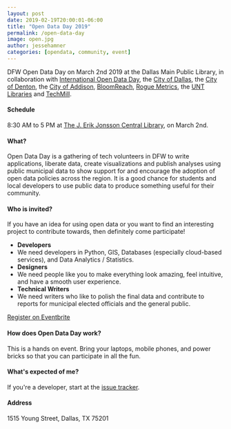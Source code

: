 ```yaml
---
layout: post
date: 2019-02-19T20:00:01-06:00
title: "Open Data Day 2019"
permalink: /open-data-day
image: open.jpg
author: jessehamner
categories: [opendata, community, event]
---
```

DFW Open Data Day on March 2nd 2019 at the Dallas Main Public Library, in collaboration with [International Open Data Day](http://opendataday.org/), the [City of Dallas](https://dallascityhall.com/Pages/default.aspx), the [City of Denton](https://www.cityofdenton.com/), the [City of Addison](https://addisontexas.net/), [BloomReach](https://www.bloomreach.com), [Rogue Metrics](https://www.roguemetrics.com), the [UNT Libraries](https://library.unt.edu/) and [TechMill](https://techmill.co/).

#### Schedule
8:30 AM to 5 PM at [The J. Erik Jonsson Central Library](http://dallaslibrary2.org/central/index.php), on March 2nd.

#### What?
Open Data Day is a gathering of tech volunteers in DFW to write applications, liberate data, create visualizations and publish analyses using public municipal data to show support for and encourage the adoption of open data policies across the region. It is a good chance for students and local developers to use public data to produce something useful for their community. 

#### Who is invited?
If you have an idea for using open data or you want to find an interesting project to contribute towards, then definitely come participate! 

- **Developers** 
- We need developers in Python, GIS, Databases (especially cloud-based services), and Data Analytics / Statistics. 
- **Designers**
- We need people like you to make everything look amazing, feel intuitive, and have a smooth user experience.
- **Technical Writers**
- We need writers who like to polish the final data and contribute to reports for municipal elected officials and the general public.

<p class="text-center p-a-1">
	<a class="btn btn-primary btn-lg" href="https://www.eventbrite.com/e/dfw-open-data-day-tickets-54305774032">Register on Eventbrite</a>
</p>

#### How does Open Data Day work?
This is a hands on event. Bring your laptops, mobile phones, and power bricks so that you can participate in all the fun.

#### What's expected of me?

If you're a developer, start at the [issue tracker](https://github.com/OpenDenton/City-of-Denton-Datasets). 

#### Address
1515 Young Street, Dallas, TX 75201


<!-- JSON-LD markup generated by Google Structured Data Markup Helper. -->
<script type="application/ld+json">
{
  "@context" : "http://schema.org",
  "@type" : "Event",
  "name" : "Open Data Day 2019",
  "startDate" : "2018-03-02",
  "endDate" : "2018-03-02",
  "location" : {
    "@type" : "Place",
    "name" : "J. Erik Jonsson Central Library",
    "address" : {
      "@type" : "PostalAddress",
      "streetAddress" : "1515 Young Street",
      "addressLocality" : "Dallas",
      "addressRegion" : "TX",
      "postalCode" : "75201"
    }
  },
  "image" : "https://www.opendenton.com/assets/images/posts/welcome-open-denton.png",
  "description" : "Open Data Day is a gathering of tech volunteers in DFW to write applications, liberate data, create visualizations and publish analyses using public municipal data to show support for and encourage the adoption of open data policies across the region. It is a good chance for students and local developers to use public data to produce something useful for their community.",
  "url" : "https://www.dfwopendataday.com/"
}
</script>
